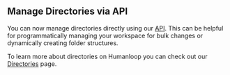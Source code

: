 ## Manage Directories via API

You can now manage directories directly using our [API](https://humanloop.com/docs/api-reference/directories/create). This can be helpful for programmatically managing your workspace for bulk changes or dynamically creating folder structures.

To learn more about directories on Humanloop you can check out our [Directories](/docs/concepts/directories) page.
